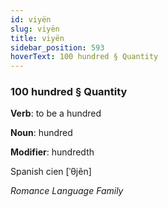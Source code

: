 ```yaml
---
id: viyën
slug: viyën
title: viyën
sidebar_position: 593
hoverText: 100 hundred § Quantity
---
```


### 100 hundred § Quantity

**Verb**: to be a hundred

**Noun**: hundred

**Modifier**: hundredth

Spanish cien [ˈθjẽn]

*Romance Language Family*